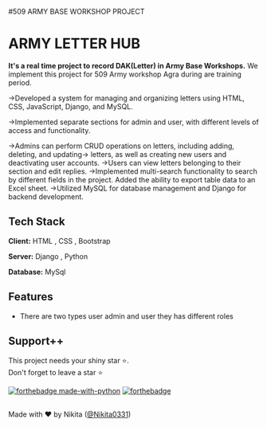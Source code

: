 #509 ARMY BASE WORKSHOP PROJECT
# ARMY LETTER HUB

**It's a real time project to record DAK(Letter) in Army Base Workshops.**
We implement this project for 509 Army workshop Agra during are training period.

->Developed a system for managing and organizing letters using HTML, CSS, JavaScript, Django, and MySQL.


->Implemented separate sections for admin and user, with different levels of access and functionality.


->Admins can perform CRUD operations on letters, including adding, deleting, and updating-> letters, as well as creating new users and deactivating
user accounts.
->Users can view letters belonging to their section and edit replies.
->Implemented multi-search functionality to search by different fields in the project.
Added the ability to export table data to an Excel sheet.
->Utilized MySQL for database management and Django for backend development.


## Tech Stack

**Client:** HTML , CSS , Bootstrap

**Server:** Django , Python 

**Database:** MySql

## Features

- There are two types user admin and user they has different roles


## Support++

This project needs your shiny star ⭐.   
Don't forget to leave a star ⭐️

[![forthebadge made-with-python](http://ForTheBadge.com/images/badges/made-with-python.svg)](https://www.python.org/)  [![forthebadge](https://forthebadge.com/images/badges/built-with-love.svg)](https://forthebadge.com)


##
Made with ❤ by Nikita ([@Nikita0331](https://github.com/Nikita0331))
